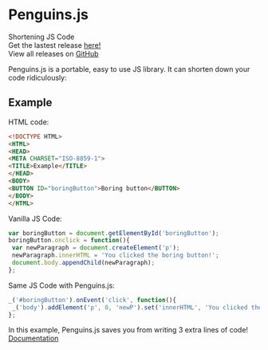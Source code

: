 # Penguins.js

Shortening JS Code\
Get the lastest release [here!](https://penguins.js.org/Penguins.js)\
View all releases on [GitHub](https://github.com/luisvallejomohl/Penguins.js/releases)

Penguins.js is a portable, easy to use JS library. It can shorten down your code ridiculously:

## Example

HTML code:
```HTML
<!DOCTYPE HTML>
<HTML>
<HEAD>
<META CHARSET="ISO-8859-1">
<TITLE>Example</TITLE>
</HEAD>
<BODY>
<BUTTON ID="boringButton">Boring button</BUTTON>
</BODY>
</HTML>
```
Vanilla JS Code:
```javascript
var boringButton = document.getElementById('boringButton');
boringButton.onclick = function(){
 var newParagraph = document.createElement('p');
 newParagraph.innerHTML = 'You clicked the boring button!';
 document.body.appendChild(newParagraph);
};
```
Same JS Code with Penguins.js:
```javascript
_('#boringButton').onEvent('click', function(){
 _('body').addElement('p', 0, 'newP').set('innerHTML', 'You clicked the boring button!');
};
```
In this example, Penguins.js saves you from writing 3 extra lines of code!
[Documentation](https://penguins.js.org/Penguins.js/documentation.html)
